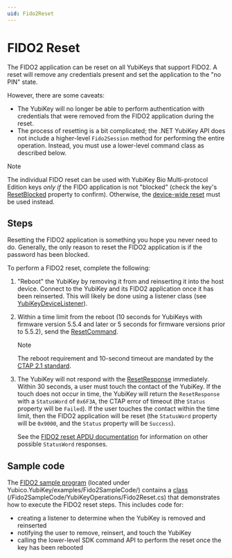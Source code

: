 ```yaml
---
uid: Fido2Reset
---
```


<!-- Copyright 2022 Yubico AB

Licensed under the Apache License, Version 2.0 (the "License");
you may not use this file except in compliance with the License.
You may obtain a copy of the License at

    http://www.apache.org/licenses/LICENSE-2.0

Unless required by applicable law or agreed to in writing, software
distributed under the License is distributed on an "AS IS" BASIS,
WITHOUT WARRANTIES OR CONDITIONS OF ANY KIND, either express or implied.
See the License for the specific language governing permissions and
limitations under the License. -->

# FIDO2 Reset

The FIDO2 application can be reset on all YubiKeys that support FIDO2. A reset will
remove any credentials present and set the application to the "no PIN" state.

However, there are some caveats:

* The YubiKey will no longer be able to perform authentication with credentials that were removed from the FIDO2 application during the reset.
* The process of resetting is a bit complicated; the .NET YubiKey API does not include a
  higher-level `Fido2Session` method for performing the entire operation. Instead, you must
  use a lower-level command class as described below.

> [!NOTE]
> The individual FIDO reset can be used with YubiKey Bio Multi-protocol Edition keys *only if* the FIDO application is not "blocked" (check the key's [ResetBlocked](xref:Yubico.YubiKey.YubiKeyDevice.ResetBlocked) property to confirm). Otherwise, the [device-wide reset](xref:UsersManualBioMpe#resetting-a-yubikey-bio-mpe) must be used instead.

## Steps

Resetting the FIDO2 application is something you hope you never need to do. Generally, the
only reason to reset the FIDO2 application is if the password has been blocked.

To perform a FIDO2 reset, complete the following:

1. "Reboot" the YubiKey by removing it from and reinserting it into the host device. Connect to the YubiKey and its FIDO2 application once it has been reinserted. This will likely be done using a listener class (see [YubiKeyDeviceListener](xref:Yubico.YubiKey.YubiKeyDeviceListener)).

1. Within a time limit from the reboot (10 seconds for YubiKeys with firmware version 5.5.4 and later or 5 seconds for firmware versions prior to 5.5.2), send the [ResetCommand](xref:Yubico.YubiKey.Fido2.Commands.ResetCommand).

   > [!NOTE]
   > The reboot requirement and 10-second timeout are mandated by the [CTAP 2.1 standard](https://fidoalliance.org/specs/fido-v2.1-ps-20210615/fido-client-to-authenticator-protocol-v2.1-ps-errata-20220621.html#authenticatorReset).

1. The YubiKey will not respond with the [ResetResponse](xref:Yubico.YubiKey.Fido2.Commands.ResetResponse) immediately. Within 30 seconds, a user must touch the contact of the YubiKey. If the touch does not occur in time, the YubiKey will return the `ResetResponse` with a `StatusWord` of `0x6F3A`, the CTAP error of timeout (the `Status` property will be `Failed`). If the user touches the contact within the time limit, then the FIDO2 application will be reset (the `StatusWord` property will be `0x9000`, and the `Status` property will be `Success`).

   See the [FIDO2 reset APDU documentation](xref:Fido2ResetApdu) for information on other possible `StatusWord` responses.

## Sample code

The [FIDO2 sample program](https://github.com/Yubico/Yubico.NET.SDK/tree/HEAD/Yubico.YubiKey/examples/Fido2SampleCode) (located under Yubico.YubiKey/examples/Fido2SampleCode/) contains a [class](https://github.com/Yubico/Yubico.NET.SDK/blob/HEAD/Yubico.YubiKey/examples/Fido2SampleCode/YubiKeyOperations/Fido2Reset.cs) (/Fido2SampleCode/YubiKeyOperations/Fido2Reset.cs) that demonstrates how to execute the FIDO2 reset steps. This includes code for:

- creating a listener to determine when the YubiKey is removed and reinserted
- notifying the user to remove, reinsert, and touch the YubiKey
- calling the lower-level SDK command API to perform the reset once the key has been rebooted